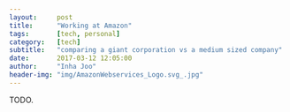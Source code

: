 ```yaml
---
layout:     post
title:      "Working at Amazon"
tags:       [tech, personal]
category:   [tech]
subtitle:   "comparing a giant corporation vs a medium sized company"
date:       2017-03-12 12:05:00
author:     "Inha Joo"
header-img: "img/AmazonWebservices_Logo.svg_.jpg"
---
```


<p>TODO.</p>

